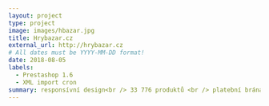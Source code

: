```yaml
---
layout: project
type: project
image: images/hbazar.jpg
title: Hrybazar.cz
external_url: http://hrybazar.cz
# All dates must be YYYY-MM-DD format!
date: 2018-08-05
labels:
  - Prestashop 1.6
  - XML import cron
summary: responsívní design<br /> 33 776 produktů <br /> platební brána 
---
```


